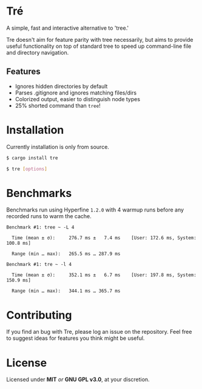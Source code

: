 # Tré
A simple, fast and interactive alternative to 'tree.' 

Tre doesn't aim for feature parity with tree necessarily, but aims to provide useful functionality on top of standard tree to speed up command-line file and directory navigation.

## Features 
- Ignores hidden directories by default
- Parses .gitignore and ignores matching files/dirs
- Colorized output, easier to distinguish node types
- 25% shorted command than `tree`!

# Installation
Currently installation is only from source.

```bash
$ cargo install tre

$ tre [options]
```

# Benchmarks
Benchmarks run using Hyperfine `1.2.0` with 4 warmup runs before any recorded runs to warm the cache.

```
Benchmark #1: tree ~ -L 4

  Time (mean ± σ):     276.7 ms ±   7.4 ms    [User: 172.6 ms, System: 100.8 ms]

  Range (min … max):   265.5 ms … 287.9 ms
```

```
Benchmark #1: tre ~ -l 4

  Time (mean ± σ):     352.1 ms ±   6.7 ms    [User: 197.8 ms, System: 150.9 ms]

  Range (min … max):   344.1 ms … 365.7 ms
```

# Contributing
If you find an bug with Tre, please log an issue on the repository. Feel free to suggest ideas for features you think might be useful. 

# License
Licensed under **MIT** *or* **GNU GPL v3.0**, at your discretion.
